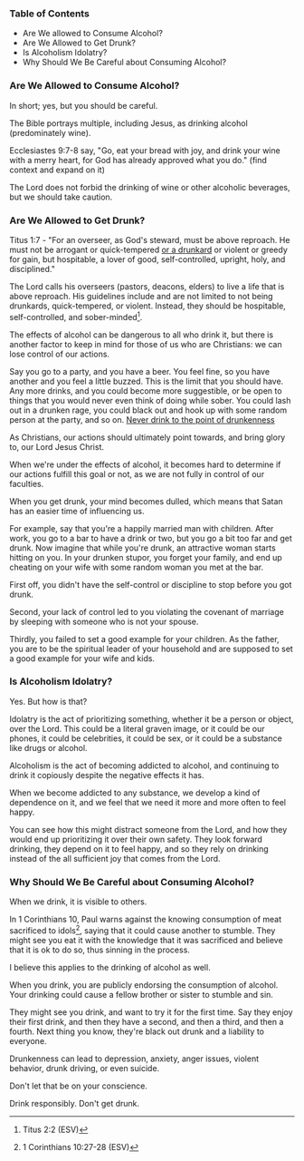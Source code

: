 ### Table of Contents

- Are We allowed to Consume Alcohol?
- Are We Allowed to Get Drunk?
- Is Alcoholism Idolatry?
- Why Should We Be Careful about Consuming Alcohol?


### Are We Allowed to Consume Alcohol?

In short; yes, but you should be careful. 

The Bible portrays multiple, including Jesus, as drinking alcohol (predominately wine).

Ecclesiastes 9:7-8 say, "Go, eat your bread with joy, and drink your wine with a merry heart, for God has already approved what you do." (find context and expand on it)

The Lord does not forbid the drinking of wine or other alcoholic beverages, but we should take caution. 


### Are We Allowed to Get Drunk?

Titus 1:7 - "For an overseer, as God's steward, must be above reproach. He must not be arrogant or quick-tempered <u>or a drunkard</u> or violent or greedy for gain, but hospitable, a lover of good, self-controlled, upright, holy, and disciplined."

The Lord calls his overseers (pastors, deacons, elders) to live a life that is above reproach. His guidelines include and are not limited to not being drunkards, quick-tempered, or violent. Instead, they should be hospitable, self-controlled, and sober-minded[^1].

The effects of alcohol can be dangerous to all who drink it, but there is another factor to keep in mind for those of us who are Christians: we can lose control of our actions. 

Say you go to a party, and you have a beer. You feel fine, so you have another and you feel a little buzzed. This is the limit that you should have. Any more drinks, and you could become more suggestible, or be open to things that you would never even think of doing while sober. You could lash out in a drunken rage, you could black out and hook up with some random person at the party, and so on. <u>Never drink to the point of drunkenness</u>

As Christians, our actions should ultimately point towards, and bring glory to, our Lord Jesus Christ. 

When we're under the effects of alcohol, it becomes hard to determine if our actions fulfill this goal or not, as we are not fully in control of our faculties. 

When you get drunk, your mind becomes dulled, which means that Satan has an easier time of influencing us. 

For example, say that you're a happily married man with children. After work, you go to a bar to have a drink or two, but you go a bit too far and get drunk. Now imagine that while you're drunk, an attractive woman starts hitting on you. In your drunken stupor, you forget your family, and end up cheating on your wife with some random woman you met at the bar. 

First off, you didn't have the self-control or discipline to stop before you got drunk. 

Second, your lack of control led to you violating the covenant of marriage by sleeping with someone who is not your spouse. 

Thirdly, you failed to set a good example for your children. As the father, you are to be the spiritual leader of your household and are supposed to set a good example for your wife and kids. 


### Is Alcoholism Idolatry?

Yes. But how is that?

Idolatry is the act of prioritizing something, whether it be a person or object, over the Lord. This could be a literal graven image, or it could be our phones, it could be celebrities, it could be sex, or it could be a substance like drugs or alcohol.

Alcoholism is the act of becoming addicted to alcohol, and continuing to drink it copiously despite the negative effects it has. 

When we become addicted to any substance, we develop a kind of dependence on it, and we feel that we need it more and more often to feel happy. 

You can see how this might distract someone from the Lord, and how they would end up prioritizing it over their own safety. They look forward drinking, they depend on it to feel happy, and so they rely on drinking instead of the all sufficient joy that comes from the Lord. 


### Why Should We Be Careful about Consuming Alcohol?

When we drink, it is visible to others. 

In 1 Corinthians 10, Paul warns against the knowing consumption of meat sacrificed to idols[^2], saying that it could cause another to stumble. They might see you eat it with the knowledge that it was sacrificed and believe that it is ok to do so, thus sinning in the process. 

I believe this applies to the drinking of alcohol as well. 

When you drink, you are publicly endorsing the consumption of alcohol. Your drinking could cause a fellow brother or sister to stumble and sin. 

They might see you drink, and want to try it for the first time. Say they enjoy their first drink, and then they have a second, and then a third, and then a fourth. Next thing you know, they're black out drunk and a liability to everyone. 

Drunkenness can lead to depression, anxiety, anger issues, violent behavior, drunk driving, or even suicide. 

Don't let that be on your conscience. 

Drink responsibly. Don't get drunk.

[^1]: Titus 2:2 (ESV)
[^2]: 1 Corinthians 10:27-28 (ESV)